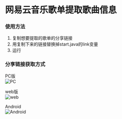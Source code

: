 # 网易云音乐歌单提取歌曲信息

### 使用方法
1. 复制想要提取的歌单的分享链接
2. 用复制下来的链接替换掉start.java的link变量
3. 运行

### 分享链接获取方式
PC版<br>
![](http://oklij0lk2.bkt.clouddn.com/18-3-14/78661430.jpg "PC")

web版<br>
![](http://oklij0lk2.bkt.clouddn.com/18-3-14/85495809.jpg "web")

Android<br>
![](http://oklij0lk2.bkt.clouddn.com/18-3-14/41346362.jpg "Android")
